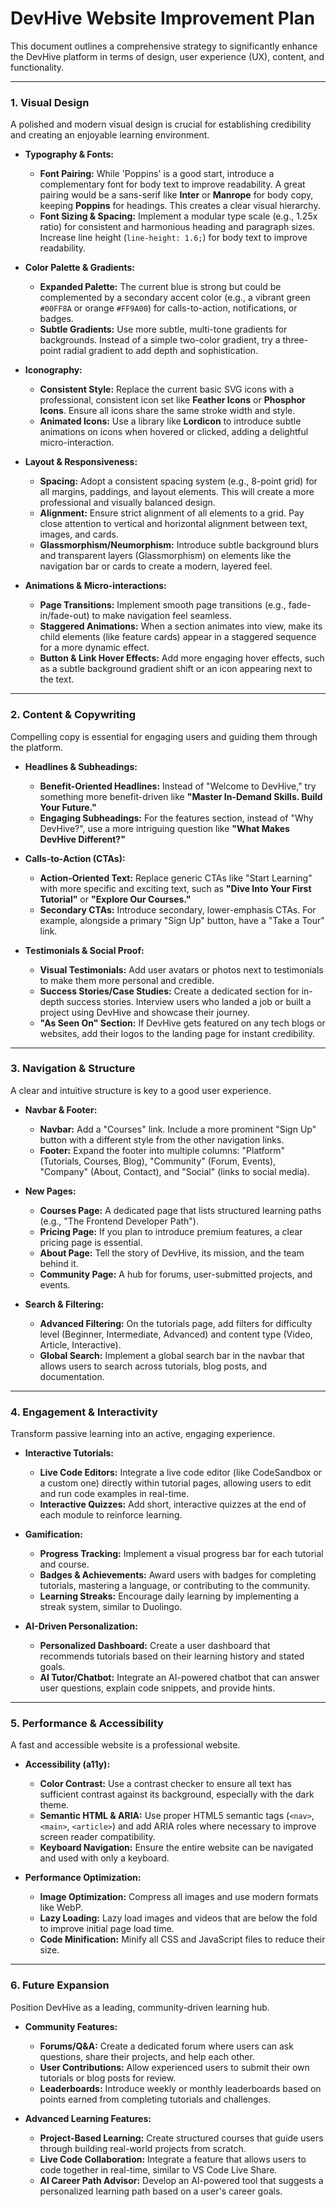 # DevHive Website Improvement Plan

This document outlines a comprehensive strategy to significantly enhance the DevHive platform in terms of design, user experience (UX), content, and functionality.

---

### 1. Visual Design

A polished and modern visual design is crucial for establishing credibility and creating an enjoyable learning environment.

-   **Typography & Fonts:**
    -   **Font Pairing:** While 'Poppins' is a good start, introduce a complementary font for body text to improve readability. A great pairing would be a sans-serif like **Inter** or **Manrope** for body copy, keeping **Poppins** for headings. This creates a clear visual hierarchy.
    -   **Font Sizing & Spacing:** Implement a modular type scale (e.g., 1.25x ratio) for consistent and harmonious heading and paragraph sizes. Increase line height (`line-height: 1.6;`) for body text to improve readability.

-   **Color Palette & Gradients:**
    -   **Expanded Palette:** The current blue is strong but could be complemented by a secondary accent color (e.g., a vibrant green `#00FF8A` or orange `#FF9A00`) for calls-to-action, notifications, or badges.
    -   **Subtle Gradients:** Use more subtle, multi-tone gradients for backgrounds. Instead of a simple two-color gradient, try a three-point radial gradient to add depth and sophistication.

-   **Iconography:**
    -   **Consistent Style:** Replace the current basic SVG icons with a professional, consistent icon set like **Feather Icons** or **Phosphor Icons**. Ensure all icons share the same stroke width and style.
    -   **Animated Icons:** Use a library like **Lordicon** to introduce subtle animations on icons when hovered or clicked, adding a delightful micro-interaction.

-   **Layout & Responsiveness:**
    -   **Spacing:** Adopt a consistent spacing system (e.g., 8-point grid) for all margins, paddings, and layout elements. This will create a more professional and visually balanced design.
    -   **Alignment:** Ensure strict alignment of all elements to a grid. Pay close attention to vertical and horizontal alignment between text, images, and cards.
    -   **Glassmorphism/Neumorphism:** Introduce subtle background blurs and transparent layers (Glassmorphism) on elements like the navigation bar or cards to create a modern, layered feel.

-   **Animations & Micro-interactions:**
    -   **Page Transitions:** Implement smooth page transitions (e.g., fade-in/fade-out) to make navigation feel seamless.
    -   **Staggered Animations:** When a section animates into view, make its child elements (like feature cards) appear in a staggered sequence for a more dynamic effect.
    -   **Button & Link Hover Effects:** Add more engaging hover effects, such as a subtle background gradient shift or an icon appearing next to the text.

---

### 2. Content & Copywriting

Compelling copy is essential for engaging users and guiding them through the platform.

-   **Headlines & Subheadings:**
    -   **Benefit-Oriented Headlines:** Instead of "Welcome to DevHive," try something more benefit-driven like **"Master In-Demand Skills. Build Your Future."**
    -   **Engaging Subheadings:** For the features section, instead of "Why DevHive?", use a more intriguing question like **"What Makes DevHive Different?"**

-   **Calls-to-Action (CTAs):**
    -   **Action-Oriented Text:** Replace generic CTAs like "Start Learning" with more specific and exciting text, such as **"Dive Into Your First Tutorial"** or **"Explore Our Courses."**
    -   **Secondary CTAs:** Introduce secondary, lower-emphasis CTAs. For example, alongside a primary "Sign Up" button, have a "Take a Tour" link.

-   **Testimonials & Social Proof:**
    -   **Visual Testimonials:** Add user avatars or photos next to testimonials to make them more personal and credible.
    -   **Success Stories/Case Studies:** Create a dedicated section for in-depth success stories. Interview users who landed a job or built a project using DevHive and showcase their journey.
    -   **"As Seen On" Section:** If DevHive gets featured on any tech blogs or websites, add their logos to the landing page for instant credibility.

---

### 3. Navigation & Structure

A clear and intuitive structure is key to a good user experience.

-   **Navbar & Footer:**
    -   **Navbar:** Add a "Courses" link. Include a more prominent "Sign Up" button with a different style from the other navigation links.
    -   **Footer:** Expand the footer into multiple columns: "Platform" (Tutorials, Courses, Blog), "Community" (Forum, Events), "Company" (About, Contact), and "Social" (links to social media).

-   **New Pages:**
    -   **Courses Page:** A dedicated page that lists structured learning paths (e.g., "The Frontend Developer Path").
    -   **Pricing Page:** If you plan to introduce premium features, a clear pricing page is essential.
    -   **About Page:** Tell the story of DevHive, its mission, and the team behind it.
    -   **Community Page:** A hub for forums, user-submitted projects, and events.

-   **Search & Filtering:**
    -   **Advanced Filtering:** On the tutorials page, add filters for difficulty level (Beginner, Intermediate, Advanced) and content type (Video, Article, Interactive).
    -   **Global Search:** Implement a global search bar in the navbar that allows users to search across tutorials, blog posts, and documentation.

---

### 4. Engagement & Interactivity

Transform passive learning into an active, engaging experience.

-   **Interactive Tutorials:**
    -   **Live Code Editors:** Integrate a live code editor (like CodeSandbox or a custom one) directly within tutorial pages, allowing users to edit and run code examples in real-time.
    -   **Interactive Quizzes:** Add short, interactive quizzes at the end of each module to reinforce learning.

-   **Gamification:**
    -   **Progress Tracking:** Implement a visual progress bar for each tutorial and course.
    -   **Badges & Achievements:** Award users with badges for completing tutorials, mastering a language, or contributing to the community.
    -   **Learning Streaks:** Encourage daily learning by implementing a streak system, similar to Duolingo.

-   **AI-Driven Personalization:**
    -   **Personalized Dashboard:** Create a user dashboard that recommends tutorials based on their learning history and stated goals.
    -   **AI Tutor/Chatbot:** Integrate an AI-powered chatbot that can answer user questions, explain code snippets, and provide hints.

---

### 5. Performance & Accessibility

A fast and accessible website is a professional website.

-   **Accessibility (a11y):**
    -   **Color Contrast:** Use a contrast checker to ensure all text has sufficient contrast against its background, especially with the dark theme.
    -   **Semantic HTML & ARIA:** Use proper HTML5 semantic tags (`<nav>`, `<main>`, `<article>`) and add ARIA roles where necessary to improve screen reader compatibility.
    -   **Keyboard Navigation:** Ensure the entire website can be navigated and used with only a keyboard.

-   **Performance Optimization:**
    -   **Image Optimization:** Compress all images and use modern formats like WebP.
    -   **Lazy Loading:** Lazy load images and videos that are below the fold to improve initial page load time.
    -   **Code Minification:** Minify all CSS and JavaScript files to reduce their size.

---

### 6. Future Expansion

Position DevHive as a leading, community-driven learning hub.

-   **Community Features:**
    -   **Forums/Q&A:** Create a dedicated forum where users can ask questions, share their projects, and help each other.
    -   **User Contributions:** Allow experienced users to submit their own tutorials or blog posts for review.
    -   **Leaderboards:** Introduce weekly or monthly leaderboards based on points earned from completing tutorials and challenges.

-   **Advanced Learning Features:**
    -   **Project-Based Learning:** Create structured courses that guide users through building real-world projects from scratch.
    -   **Live Code Collaboration:** Integrate a feature that allows users to code together in real-time, similar to VS Code Live Share.
    -   **AI Career Path Advisor:** Develop an AI-powered tool that suggests a personalized learning path based on a user's career goals.